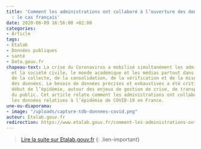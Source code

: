 ```yaml
---
title: 'Comment les administrations ont collaboré à l’ouverture des données du Coronavirus
  : le cas français'
date: 2020-06-09 16:56:00 +02:00
categories:
- Article
tags:
- Etalab
- Données publiques
- santé
- Data.gouv.fr
chapeau-text: La crise du Coronavirus a mobilisé simultanément les administrations
  et la société civile, le monde académique et les médias partout dans le monde autour
  de la collecte, de la consolidation, de la vérification et de la mise en valeur
  des données. Le besoin de données précises et exhaustives a été critique dès le
  début de l’épidémie, autour des enjeux de gestion de crise, de transparence et d’information
  du public. Cet article relate comment les administrations ont collaboré pour ouvrir
  les données relatives à l’épidémie de COVID-19 en France.
une-ou-diaporama:
- image: "/uploads/capture-tdb-donnees-covid.png"
auteur: Etalab.gouv.fr
redirection: https://www.etalab.gouv.fr/comment-les-administrations-ont-collabore-a-louverture-des-donnees-du-coronavirus-le-cas-francais/
---
```


> [Lire la suite sur Etalab.gouv.fr](https://www.etalab.gouv.fr/comment-les-administrations-ont-collabore-a-louverture-des-donnees-du-coronavirus-le-cas-francais/)
{: .lien-important}